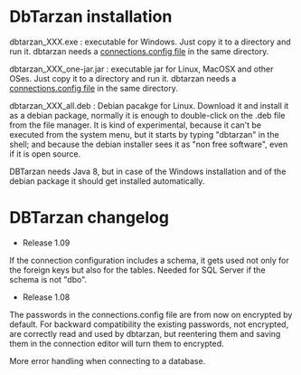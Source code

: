 DbTarzan installation
=====================

dbtarzan_XXX.exe : executable for Windows. Just copy it to a directory and run it. dbtarzan needs a [connections.config file](https://github.com/aferrandi/dbtarzan/wiki/The-database-connections-configuration-file) in the same directory. 

dbtarzan_XXX_one-jar.jar : executable jar for Linux, MacOSX and other OSes. Just copy it to a directory and run it. dbtarzan needs a [connections.config file](https://github.com/aferrandi/dbtarzan/wiki/The-database-connections-configuration-file) in the same directory. 

dbtarzan_XXX_all.deb : Debian pacakge for Linux. Download it and install it as a debian package, normally it is enough to double-click on the .deb file from the file manager. It is kind of experimental, because it can't be executed from the system menu, but it starts by typing "dbtarzan" in the shell; and because the debian installer sees it as "non free software", even if it is open source.     


DBTarzan needs Java 8, but in case of the Windows installation and of the debian package it should get installed automatically.

DBTarzan changelog
=================

- Release 1.09

If the connection configuration includes a schema, it gets used not only for the foreign keys but also for the tables.
Needed for SQL Server if the schema is not "dbo".

- Release 1.08

The passwords in the connections.config file are from now on encrypted by default.
For backward compatibility the existing passwords, not encrypted, are correctly read and used by dbtarzan, but reentering them and saving them in the connection editor will turn them to encrypted.

More error handling when connecting to a database.

